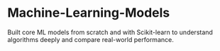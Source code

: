 # Machine-Learning-Models
Built core ML models from scratch and with Scikit-learn to understand algorithms deeply and compare real-world performance.

